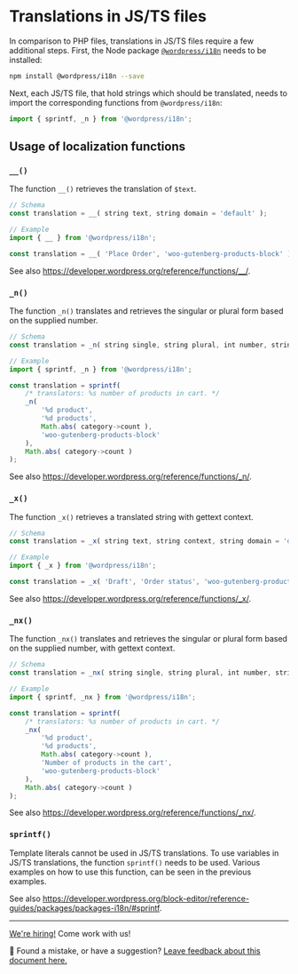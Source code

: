# Translations in JS/TS files

In comparison to PHP files, translations in JS/TS files require a few additional steps. First, the Node package [`@wordpress/i18n`](https://developer.wordpress.org/block-editor/reference-guides/packages/packages-i18n/) needs to be installed:

```sh
npm install @wordpress/i18n --save
```

Next, each JS/TS file, that hold strings which should be translated, needs to import the corresponding functions from `@wordpress/i18n`:

```ts
import { sprintf, _n } from '@wordpress/i18n';
```

## Usage of localization functions

### `__()`

The function `__()` retrieves the translation of `$text`.

```ts
// Schema
const translation = __( string text, string domain = 'default' );

// Example
import { __ } from '@wordpress/i18n';

const translation = __( 'Place Order', 'woo-gutenberg-products-block' );
```

See also https://developer.wordpress.org/reference/functions/__/.

### `_n()`

The function `_n()` translates and retrieves the singular or plural form based on the supplied number.

```ts
// Schema
const translation = _n( string single, string plural, int number, string domain = 'default' );

// Example
import { sprintf, _n } from '@wordpress/i18n';

const translation = sprintf(
    /* translators: %s number of products in cart. */
    _n(
        '%d product',
        '%d products',
        Math.abs( category->count ),
        'woo-gutenberg-products-block'
    ),
    Math.abs( category->count )
);
```

See also https://developer.wordpress.org/reference/functions/_n/.

### `_x()`

The function `_x()` retrieves a translated string with gettext context.

```ts
// Schema
const translation = _x( string text, string context, string domain = 'default' );

// Example
import { _x } from '@wordpress/i18n';

const translation = _x( 'Draft', 'Order status', 'woo-gutenberg-products-block' );
```

See also https://developer.wordpress.org/reference/functions/_x/.

### `_nx()`

The function `_nx()` translates and retrieves the singular or plural form based on the supplied number, with gettext context.

```ts
// Schema
const translation = _nx( string single, string plural, int number, string context, string domain = 'default' );

// Example
import { sprintf, _nx } from '@wordpress/i18n';

const translation = sprintf(
    /* translators: %s number of products in cart. */
    _nx(
        '%d product',
        '%d products',
        Math.abs( category->count ),
        'Number of products in the cart',
        'woo-gutenberg-products-block'
    ),
    Math.abs( category->count )
);
```

See also https://developer.wordpress.org/reference/functions/_nx/.

### `sprintf()`

Template literals cannot be used in JS/TS translations. To use variables in JS/TS translations, the function `sprintf()` needs to be used. Various examples on how to use this function, can be seen in the previous examples.

See also https://developer.wordpress.org/block-editor/reference-guides/packages/packages-i18n/#sprintf.

<!-- FEEDBACK -->

---

[We're hiring!](https://woocommerce.com/careers/) Come work with us!

🐞 Found a mistake, or have a suggestion? [Leave feedback about this document here.](https://github.com/woocommerce/woocommerce-blocks/issues/new?assignees=&labels=type%3A+documentation&template=--doc-feedback.md&title=Feedback%20on%20./docs/testing/README.md)

<!-- /FEEDBACK -->
